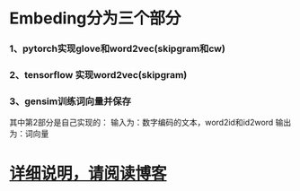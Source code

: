 # Embeding分为三个部分
### 1、pytorch实现glove和word2vec(skipgram和cw) 
### 2、tensorflow 实现word2vec(skipgram) 
### 3、gensim训练词向量并保存  
  
其中第2部分是自己实现的：
输入为：数字编码的文本，word2id和id2word
输出为：词向量  

# [详细说明，请阅读博客](https://blog.csdn.net/qq_40859560/article/details/104848972)
